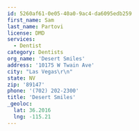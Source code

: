 ```yaml
---
id: 5260af61-0e05-40a0-9ac4-da6095edb259
first_name: Sam
last_name: Partovi
license: DMD
services:
  - Dentist
category: Dentists
org_name: 'Desert Smiles'
address: '10175 W Twain Ave'
city: "Las Vegas\r\n"
state: NV
zip: '89147'
phone: '(702) 202-2300'
title: 'Desert Smiles'
_geoloc:
  lat: 36.2016
  lng: -115.21
---
```

